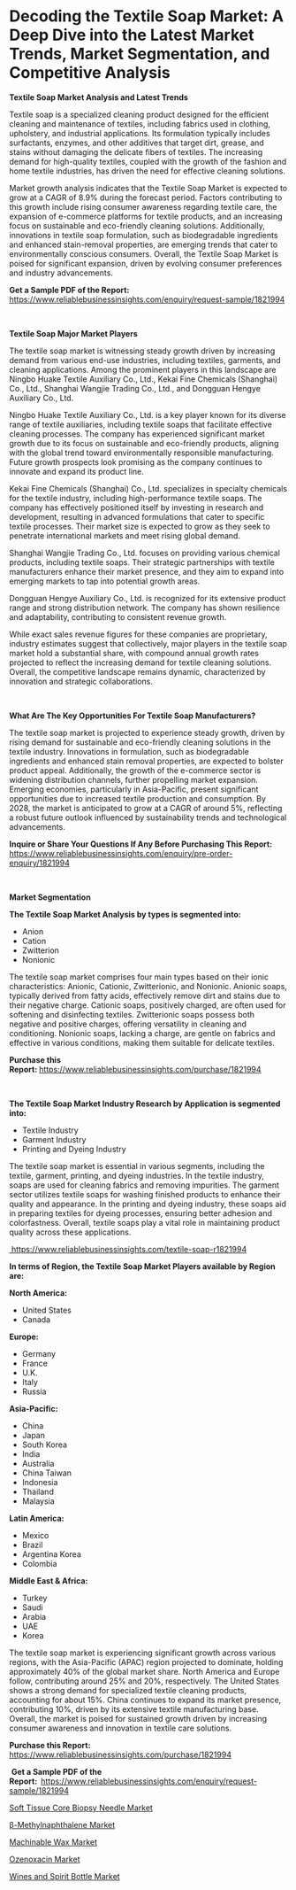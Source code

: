 <p><h1>Decoding the Textile Soap Market: A Deep Dive into the Latest Market Trends, Market Segmentation, and Competitive Analysis</h1></p><p><strong>Textile Soap Market Analysis and Latest Trends</strong></p>
<p><p>Textile soap is a specialized cleaning product designed for the efficient cleaning and maintenance of textiles, including fabrics used in clothing, upholstery, and industrial applications. Its formulation typically includes surfactants, enzymes, and other additives that target dirt, grease, and stains without damaging the delicate fibers of textiles. The increasing demand for high-quality textiles, coupled with the growth of the fashion and home textile industries, has driven the need for effective cleaning solutions.</p><p>Market growth analysis indicates that the Textile Soap Market is expected to grow at a CAGR of 8.9% during the forecast period. Factors contributing to this growth include rising consumer awareness regarding textile care, the expansion of e-commerce platforms for textile products, and an increasing focus on sustainable and eco-friendly cleaning solutions. Additionally, innovations in textile soap formulation, such as biodegradable ingredients and enhanced stain-removal properties, are emerging trends that cater to environmentally conscious consumers. Overall, the Textile Soap Market is poised for significant expansion, driven by evolving consumer preferences and industry advancements.</p></p>
<p><strong>Get a Sample PDF of the Report:&nbsp;</strong> <a href="https://www.reliablebusinessinsights.com/enquiry/request-sample/1821994?utm_campaign=62&utm_medium=2&utm_source=Github&utm_content=ia&utm_term=10112024&utm_id=textile-soap">https://www.reliablebusinessinsights.com/enquiry/request-sample/1821994</a></p>
<p>&nbsp;</p>
<p><strong>Textile Soap Major Market Players</strong></p>
<p><p>The textile soap market is witnessing steady growth driven by increasing demand from various end-use industries, including textiles, garments, and cleaning applications. Among the prominent players in this landscape are Ningbo Huake Textile Auxiliary Co., Ltd., Kekai Fine Chemicals (Shanghai) Co., Ltd., Shanghai Wangjie Trading Co., Ltd., and Dongguan Hengye Auxiliary Co., Ltd.</p><p>Ningbo Huake Textile Auxiliary Co., Ltd. is a key player known for its diverse range of textile auxiliaries, including textile soaps that facilitate effective cleaning processes. The company has experienced significant market growth due to its focus on sustainable and eco-friendly products, aligning with the global trend toward environmentally responsible manufacturing. Future growth prospects look promising as the company continues to innovate and expand its product line.</p><p>Kekai Fine Chemicals (Shanghai) Co., Ltd. specializes in specialty chemicals for the textile industry, including high-performance textile soaps. The company has effectively positioned itself by investing in research and development, resulting in advanced formulations that cater to specific textile processes. Their market size is expected to grow as they seek to penetrate international markets and meet rising global demand.</p><p>Shanghai Wangjie Trading Co., Ltd. focuses on providing various chemical products, including textile soaps. Their strategic partnerships with textile manufacturers enhance their market presence, and they aim to expand into emerging markets to tap into potential growth areas.</p><p>Dongguan Hengye Auxiliary Co., Ltd. is recognized for its extensive product range and strong distribution network. The company has shown resilience and adaptability, contributing to consistent revenue growth. </p><p>While exact sales revenue figures for these companies are proprietary, industry estimates suggest that collectively, major players in the textile soap market hold a substantial share, with compound annual growth rates projected to reflect the increasing demand for textile cleaning solutions. Overall, the competitive landscape remains dynamic, characterized by innovation and strategic collaborations.</p></p>
<p>&nbsp;</p>
<p><strong>What Are The Key Opportunities For Textile Soap Manufacturers?</strong></p>
<p><p>The textile soap market is projected to experience steady growth, driven by rising demand for sustainable and eco-friendly cleaning solutions in the textile industry. Innovations in formulation, such as biodegradable ingredients and enhanced stain removal properties, are expected to bolster product appeal. Additionally, the growth of the e-commerce sector is widening distribution channels, further propelling market expansion. Emerging economies, particularly in Asia-Pacific, present significant opportunities due to increased textile production and consumption. By 2028, the market is anticipated to grow at a CAGR of around 5%, reflecting a robust future outlook influenced by sustainability trends and technological advancements.</p></p>
<p><strong>Inquire or Share Your Questions If Any Before Purchasing This Report:</strong> <a href="https://www.reliablebusinessinsights.com/enquiry/pre-order-enquiry/1821994?utm_campaign=62&utm_medium=2&utm_source=Github&utm_content=ia&utm_term=10112024&utm_id=textile-soap">https://www.reliablebusinessinsights.com/enquiry/pre-order-enquiry/1821994</a></p>
<p>&nbsp;</p>
<p><strong>Market Segmentation</strong></p>
<p><strong>The Textile Soap Market Analysis by types is segmented into:</strong></p>
<p><ul><li>Anion</li><li>Cation</li><li>Zwitterion</li><li>Nonionic</li></ul></p>
<p><p>The textile soap market comprises four main types based on their ionic characteristics: Anionic, Cationic, Zwitterionic, and Nonionic. Anionic soaps, typically derived from fatty acids, effectively remove dirt and stains due to their negative charge. Cationic soaps, positively charged, are often used for softening and disinfecting textiles. Zwitterionic soaps possess both negative and positive charges, offering versatility in cleaning and conditioning. Nonionic soaps, lacking a charge, are gentle on fabrics and effective in various conditions, making them suitable for delicate textiles.</p></p>
<p><strong>Purchase this Report:&nbsp;</strong><a href="https://www.reliablebusinessinsights.com/purchase/1821994?utm_campaign=62&utm_medium=2&utm_source=Github&utm_content=ia&utm_term=10112024&utm_id=textile-soap">https://www.reliablebusinessinsights.com/purchase/1821994</a></p>
<p>&nbsp;</p>
<p><strong>The Textile Soap Market Industry Research by Application is segmented into:</strong></p>
<p><ul><li>Textile Industry</li><li>Garment Industry</li><li>Printing and Dyeing Industry</li></ul></p>
<p><p>The textile soap market is essential in various segments, including the textile, garment, printing, and dyeing industries. In the textile industry, soaps are used for cleaning fabrics and removing impurities. The garment sector utilizes textile soaps for washing finished products to enhance their quality and appearance. In the printing and dyeing industry, these soaps aid in preparing textiles for dyeing processes, ensuring better adhesion and colorfastness. Overall, textile soaps play a vital role in maintaining product quality across these applications.</p></p>
<p><a href="https://www.reliablebusinessinsights.com/textile-soap-r1821994?utm_campaign=62&utm_medium=2&utm_source=Github&utm_content=ia&utm_term=10112024&utm_id=textile-soap">&nbsp;https://www.reliablebusinessinsights.com/textile-soap-r1821994</a></p>
<p><strong>In terms of Region, the Textile Soap Market Players available by Region are:</strong></p>
<p>
    <p> <strong> North America: </strong>
        <ul>
            <li>United States</li>
            <li>Canada</li>
        </ul>
        </p> 
    <p> <strong> Europe: </strong>
        <ul>
            <li>Germany</li>
            <li>France</li>
            <li>U.K.</li>
            <li>Italy</li>
            <li>Russia</li>
        </ul>
        </p> 
    <p> <strong> Asia-Pacific: </strong>
        <ul>
            <li>China</li>
            <li>Japan</li>
            <li>South Korea</li>
            <li>India</li>
            <li>Australia</li>
            <li>China Taiwan</li>
            <li>Indonesia</li>
            <li>Thailand</li>
            <li>Malaysia</li>
        </ul>
        </p> 
    <p> <strong> Latin America: </strong>
        <ul>
            <li>Mexico</li>
            <li>Brazil</li>
            <li>Argentina Korea</li>
            <li>Colombia</li>
        </ul>
        </p> 
    <p> <strong> Middle East & Africa: </strong>
        <ul>
            <li>Turkey</li>
            <li>Saudi</li>
            <li>Arabia</li>
            <li>UAE</li>
            <li>Korea</li>
        </ul>
    </p>
    </p>
<p><p>The textile soap market is experiencing significant growth across various regions, with the Asia-Pacific (APAC) region projected to dominate, holding approximately 40% of the global market share. North America and Europe follow, contributing around 25% and 20%, respectively. The United States shows a strong demand for specialized textile cleaning products, accounting for about 15%. China continues to expand its market presence, contributing 10%, driven by its extensive textile manufacturing base. Overall, the market is poised for sustained growth driven by increasing consumer awareness and innovation in textile care solutions.</p></p>
<p><strong>Purchase this Report: </strong><a href="https://www.reliablebusinessinsights.com/purchase/1821994?utm_campaign=62&utm_medium=2&utm_source=Github&utm_content=ia&utm_term=10112024&utm_id=textile-soap">https://www.reliablebusinessinsights.com/purchase/1821994</a></p>
<p>&nbsp;<strong>Get a Sample PDF of the Report:&nbsp;&nbsp;</strong><a href="https://www.reliablebusinessinsights.com/enquiry/request-sample/1821994?utm_campaign=62&utm_medium=2&utm_source=Github&utm_content=ia&utm_term=10112024&utm_id=textile-soap">https://www.reliablebusinessinsights.com/enquiry/request-sample/1821994</a></p>
<p><strong></strong></p>
<p><p><a href="https://issuu.com/reportprime-2/docs/soft-tissue-core-biopsy-needle-mark_bb96705cbabad0?utm_campaign=62&utm_medium=2&utm_source=Github&utm_content=ia&utm_term=10112024&utm_id=textile-soap">Soft Tissue Core Biopsy Needle Market</a></p><p><a href="https://www.linkedin.com/pulse/global-%CE%B2-methylnaphthalene-market-analysis-key-trends-wxwue?utm_campaign=62&utm_medium=2&utm_source=Github&utm_content=ia&utm_term=10112024&utm_id=textile-soap">β-Methylnaphthalene Market</a></p><p><a href="https://github.com/abbiewimld/Market-Research-Report-List-1/blob/main/machinable-wax-market.md?utm_campaign=62&utm_medium=2&utm_source=Github&utm_content=ia&utm_term=10112024&utm_id=textile-soap">Machinable Wax Market</a></p><p><a href="https://github.com/benjigwozdzus/Market-Research-Report-List-1/blob/main/ozenoxacin-market.md?utm_campaign=62&utm_medium=2&utm_source=Github&utm_content=ia&utm_term=10112024&utm_id=textile-soap">Ozenoxacin Market</a></p><p><a href="https://www.linkedin.com/pulse/wines-spirit-bottle-market-maturity-analysis-regional-disparities-9re1e?utm_campaign=62&utm_medium=2&utm_source=Github&utm_content=ia&utm_term=10112024&utm_id=textile-soap">Wines and Spirit Bottle Market</a></p></p>
